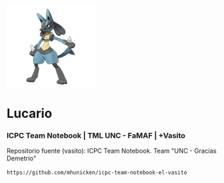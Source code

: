![](/img/Lucario.png)

# Lucario
### ICPC Team Notebook | TML UNC - FaMAF | +Vasito



Repositorio fuente (vasito):
ICPC Team Notebook. Team "UNC - Gracias Demetrio"

``https://github.com/mhunicken/icpc-team-notebook-el-vasito``
